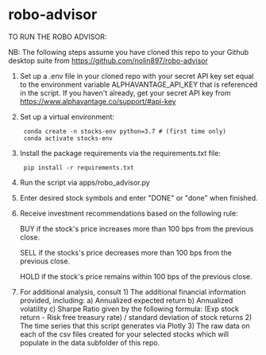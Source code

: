 # robo-advisor

TO RUN THE ROBO ADVISOR:

NB: The following steps assume you have cloned this repo to your Github desktop suite from https://github.com/nolin897/robo-advisor

1) Set up a .env file in your cloned repo with your secret API key set equal to the environment variable ALPHAVANTAGE_API_KEY that is referenced in the script. If you haven't already, get your secret API key from https://www.alphavantage.co/support/#api-key    

2) Set up a virtual environment:

        conda create -n stocks-env python=3.7 # (first time only)
        conda activate stocks-env

3) Install the package requirements via the requirements.txt file:

        pip install -r requirements.txt

4) Run the script via apps/robo_advisor.py

5) Enter desired stock symbols and enter "DONE" or "done" when finished.

6) Receive investment recommendations based on the following rule:

    BUY if the stock's price increases more than 100 bps from the previous close.
    
    SELL if the stocks's price decreases more than 100 bps from the previous close.
    
    HOLD if the stock's price remains within 100 bps of the previous close.

7) For additional analysis, consult 
        1) The additional financial information provided, including:
                a) Annualized expected return
                b) Annualized volatility
                c) Sharpe Ratio given by the following formula:
                        (Exp stock return - Risk free treasury rate) / standard deviation of stock returns
        2) The time series that this script generates via Plotly 
        3) The raw data on each of the csv files created for your selected stocks which will populate in the data subfolder of this repo.    